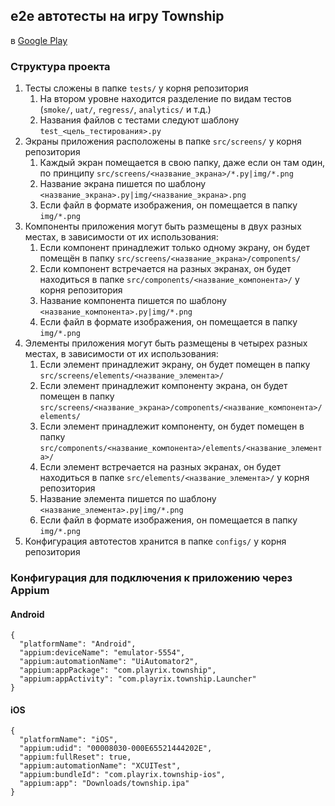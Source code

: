 ## e2e автотесты на игру Township
в [Google Play](https://play.google.com/store/apps/details?id=com.playrix.township)

### Структура проекта
1. Тесты сложены в папке `tests/` у корня репозитория
   1. На втором уровне находится разделение по видам тестов (`smoke/`, `uat/`, `regress/`, `analytics/` и т.д.)
   2. Названия файлов с тестами следуют шаблону `test_<цель_тестирования>.py`
2. Экраны приложения расположены в папке `src/screens/` у корня репозитория
   1. Каждый экран помещается в свою папку, даже если он там один, по принципу `src/screens/<название_экрана>/*.py|img/*.png`
   2. Название экрана пишется по шаблону `<название_экранa>.py|img/<название_экранa>.png`
   3. Если файл в формате изображения, он помещается в папку `img/*.png`
3. Компоненты приложения могут быть размещены в двух разных местах, в зависимости от их использования:
   1. Если компонент принадлежит только одному экрану, он будет помещён в папку `src/screens/<название_экрана>/components/`
   2. Если компонент встречается на разных экранах, он будет находиться в папке `src/components/<название_компонента>/` у корня репозитория
   3. Название компонента пишется по шаблону `<название_компонента>.py|img/*.png`
   4. Если файл в формате изображения, он помещается в папку `img/*.png`
4. Элементы приложения могут быть размещены в четырех разных местах, в зависимости от их использования:
   1. Если элемент принадлежит экрану, он будет помещен в папку `src/screens/elements/<название_элемента>/`
   2. Если элемент принадлежит компоненту экрана, он будет помещен в папку `src/screens/<название_экрана>/components/<название_компонента>/elements/`
   3. Если элемент принадлежит компоненту, он будет помещен в папку `src/components/<название_компонента>/elements/<название_элемента>/`
   4. Если элемент встречается на разных экранах, он будет находиться в папке `src/elements/<название_элемента>/` у корня репозитория
   5. Название элемента пишется по шаблону `<название_элемента>.py|img/*.png`
   6. Если файл в формате изображения, он помещается в папку `img/*.png`
5. Конфигурация автотестов хранится в папке `configs/` у корня репозитория


### Конфигурация для подключения к приложению через Appium
#### Android
```commandline
{
  "platformName": "Android",
  "appium:deviceName": "emulator-5554",
  "appium:automationName": "UiAutomator2",
  "appium:appPackage": "com.playrix.township",
  "appium:appActivity": "com.playrix.township.Launcher"
}
```
#### iOS
```commandline
{
  "platformName": "iOS",
  "appium:udid": "00008030-000E65521444202E",
  "appium:fullReset": true,
  "appium:automationName": "XCUITest",
  "appium:bundleId": "com.playrix.township-ios",
  "appium:app": "Downloads/township.ipa"
}
```